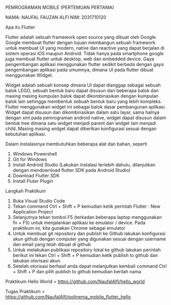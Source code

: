 PEMROGRAMAN MOBILE (PERTEMUAN PERTAMA)

NAMA: NAUFAL FAUZAN ALFI NIM: 2031710120

Apa itu Flutter

Flutter adalah sebuah framework open source yang dibuat oleh Google. Google membuat flutter dengan tujuan membangun sebuah framework untuk membuat UI yang modern, native dan reactive yang dapat berjalan di sistem operasi iOS maupun Android. Tidak hanya pada smartphone google juga membuat flutter untuk desktop, web dan embedded device.
Gaya pengembangan aplikasi menggunakan flutter sedikit berbeda dengan gaya pengembangan aplikasi pada umumnya, dimana UI pada flutter dibuat menggunakan Widget. 

Widget adalah sebuah konsep dimana UI dapat dianggap sebagai sebuah balok LEGO, sebuah bentuk baru dapat disusun dari beberapa balok dan masing masing kumpulan balok dapat dikombinasikan dengan kumpulan balok lain sehingga membentuk sebuah bentuk baru yang lebih kompleks. Flutter menggunakan widget ini sebagai balok dasar pembangunan aplikasi.
Widget dapat disusun dan dikombinasikan dalam satu layar, sama halnya dengan xml pada pemrograman android native, widget dapat disusun dalam bentuk tree dimana satu widget menjadi parent dan widget lain menjadi child. Masing masing widget dapat diberikan konfigurasi sesuai dengan kebutuhan aplikasi. 


Dalam instalasinya membutuhkan beberapa alat dan bahan, seperti 
1.	Windows Powershell
2.	Git for Windows
3.	Install Android Studio (Lakukan instalasi terlebih dahulu, dilanjutkan dengan mendownload flutter SDK pada Android Studio) 
4.	Download Flutter SDK
5.	Install Fluter Plugin 

Langkah Praktikum 
1.	Buka Visual Studio Code
2.	Tekan command Ctrl + Shift + P kemudian ketik perintah Flutter : New Application Project  
3.	Selanjutnya tekan tombol F5 (terkadan beberapa laptop menggunakan fn + F5) untuk menjalankan aplikasi ke emulator / device. Pada praktikum ini, kita gunakan Chrome sebagai emulator
4.	Untuk membuat git repository dan publish ke Github lakukan konfigurasi akun github dengan computer yang digunakan sesuai dengan username dan email yang telah dibuat di github
5.	Untuk melakukan publikasi repository lokal ke github lakukan perintah berikut ini tekan Ctrl + Shift + P kemudian ketik publish to github dan lakukan otorisasi akun.
6.	Setelah otorisasi berhasil anda dapat melanjutkan kembali command Ctrl + Shift + P dan pilih publish to github kemudian berilah nama

Praktikum Hello World = https://github.com/NaufalAlfi/hello_world

Tugas Praktikum = https://github.com/NaufalAlfi/polinema_mobile_flutter_hello
